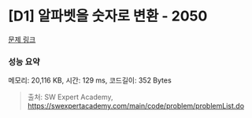 # [D1] 알파벳을 숫자로 변환 - 2050 

[문제 링크](https://swexpertacademy.com/main/code/problem/problemDetail.do?contestProbId=AV5QLGxKAzQDFAUq) 

### 성능 요약

메모리: 20,116 KB, 시간: 129 ms, 코드길이: 352 Bytes



> 출처: SW Expert Academy, https://swexpertacademy.com/main/code/problem/problemList.do